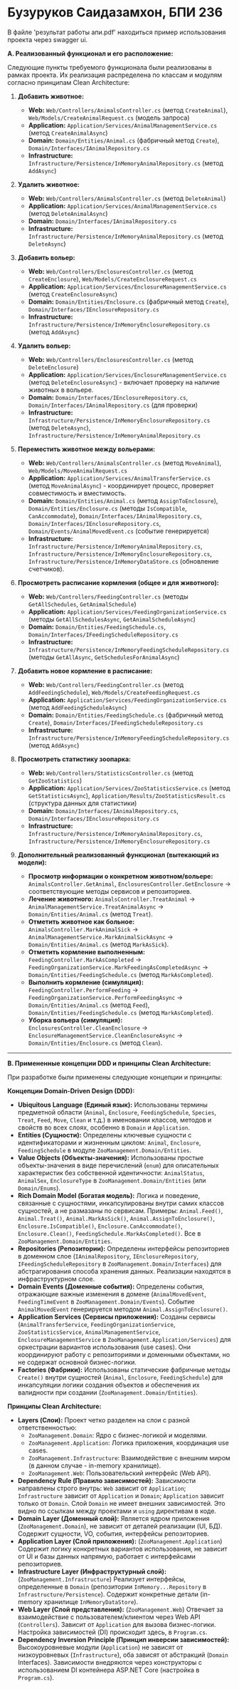 # Бузуруков Саидазамхон, БПИ 236

В файле 'результат работы апи.pdf' находиться пример использования проекта через swagger ui.

**A. Реализованный функционал и его расположение:**

Следующие пункты требуемого функционала были реализованы в рамках проекта. Их реализация распределена по классам и модулям согласно принципам Clean Architecture:

1.  **Добавить животное:**
    *   **Web:** `Web/Controllers/AnimalsController.cs` (метод `CreateAnimal`), `Web/Models/CreateAnimalRequest.cs` (модель запроса)
    *   **Application:** `Application/Services/AnimalManagementService.cs` (метод `CreateAnimalAsync`)
    *   **Domain:** `Domain/Entities/Animal.cs` (фабричный метод `Create`), `Domain/Interfaces/IAnimalRepository.cs`
    *   **Infrastructure:** `Infrastructure/Persistence/InMemoryAnimalRepository.cs` (метод `AddAsync`)

2.  **Удалить животное:**
    *   **Web:** `Web/Controllers/AnimalsController.cs` (метод `DeleteAnimal`)
    *   **Application:** `Application/Services/AnimalManagementService.cs` (метод `DeleteAnimalAsync`)
    *   **Domain:** `Domain/Interfaces/IAnimalRepository.cs`
    *   **Infrastructure:** `Infrastructure/Persistence/InMemoryAnimalRepository.cs` (метод `DeleteAsync`)

3.  **Добавить вольер:**
    *   **Web:** `Web/Controllers/EnclosuresController.cs` (метод `CreateEnclosure`), `Web/Models/CreateEnclosureRequest.cs`
    *   **Application:** `Application/Services/EnclosureManagementService.cs` (метод `CreateEnclosureAsync`)
    *   **Domain:** `Domain/Entities/Enclosure.cs` (фабричный метод `Create`), `Domain/Interfaces/IEnclosureRepository.cs`
    *   **Infrastructure:** `Infrastructure/Persistence/InMemoryEnclosureRepository.cs` (метод `AddAsync`)

4.  **Удалить вольер:**
    *   **Web:** `Web/Controllers/EnclosuresController.cs` (метод `DeleteEnclosure`)
    *   **Application:** `Application/Services/EnclosureManagementService.cs` (метод `DeleteEnclosureAsync`) - включает проверку на наличие животных в вольере.
    *   **Domain:** `Domain/Interfaces/IEnclosureRepository.cs`, `Domain/Interfaces/IAnimalRepository.cs` (для проверки)
    *   **Infrastructure:** `Infrastructure/Persistence/InMemoryEnclosureRepository.cs` (метод `DeleteAsync`), `Infrastructure/Persistence/InMemoryAnimalRepository.cs`

5.  **Переместить животное между вольерами:**
    *   **Web:** `Web/Controllers/AnimalsController.cs` (метод `MoveAnimal`), `Web/Models/MoveAnimalRequest.cs`
    *   **Application:** `Application/Services/AnimalTransferService.cs` (метод `MoveAnimalAsync`) - координирует процесс, проверяет совместимость и вместимость.
    *   **Domain:** `Domain/Entities/Animal.cs` (метод `AssignToEnclosure`), `Domain/Entities/Enclosure.cs` (методы `IsCompatible`, `CanAccommodate`), `Domain/Interfaces/IAnimalRepository.cs`, `Domain/Interfaces/IEnclosureRepository.cs`, `Domain/Events/AnimalMovedEvent.cs` (событие генерируется)
    *   **Infrastructure:** `Infrastructure/Persistence/InMemoryAnimalRepository.cs`, `Infrastructure/Persistence/InMemoryEnclosureRepository.cs`, `Infrastructure/Persistence/InMemoryDataStore.cs` (обновление счетчиков).

6.  **Просмотреть расписание кормления (общее и для животного):**
    *   **Web:** `Web/Controllers/FeedingController.cs` (методы `GetAllSchedules`, `GetAnimalSchedule`)
    *   **Application:** `Application/Services/FeedingOrganizationService.cs` (методы `GetAllSchedulesAsync`, `GetAnimalScheduleAsync`)
    *   **Domain:** `Domain/Entities/FeedingSchedule.cs`, `Domain/Interfaces/IFeedingScheduleRepository.cs`
    *   **Infrastructure:** `Infrastructure/Persistence/InMemoryFeedingScheduleRepository.cs` (методы `GetAllAsync`, `GetSchedulesForAnimalAsync`)

7.  **Добавить новое кормление в расписание:**
    *   **Web:** `Web/Controllers/FeedingController.cs` (метод `AddFeedingSchedule`), `Web/Models/CreateFeedingRequest.cs`
    *   **Application:** `Application/Services/FeedingOrganizationService.cs` (метод `AddFeedingScheduleAsync`)
    *   **Domain:** `Domain/Entities/FeedingSchedule.cs` (фабричный метод `Create`), `Domain/Interfaces/IFeedingScheduleRepository.cs`
    *   **Infrastructure:** `Infrastructure/Persistence/InMemoryFeedingScheduleRepository.cs` (метод `AddAsync`)

8.  **Просмотреть статистику зоопарка:**
    *   **Web:** `Web/Controllers/StatisticsController.cs` (метод `GetZooStatistics`)
    *   **Application:** `Application/Services/ZooStatisticsService.cs` (метод `GetStatisticsAsync`), `Application/Results/ZooStatisticsResult.cs` (структура данных для статистики)
    *   **Domain:** `Domain/Interfaces/IAnimalRepository.cs`, `Domain/Interfaces/IEnclosureRepository.cs`
    *   **Infrastructure:** `Infrastructure/Persistence/InMemoryAnimalRepository.cs`, `Infrastructure/Persistence/InMemoryEnclosureRepository.cs`

9.  **Дополнительный реализованный функционал (вытекающий из модели):**
    *   **Просмотр информации о конкретном животном/вольере:** `AnimalsController.GetAnimal`, `EnclosuresController.GetEnclosure` -> соответствующие методы сервисов и репозиториев.
    *   **Лечение животного:** `AnimalsController.TreatAnimal` -> `AnimalManagementService.TreatAnimalAsync` -> `Domain/Entities/Animal.cs` (метод `Treat`).
    *   **Отметить животное как больное:** `AnimalsController.MarkAnimalSick` -> `AnimalManagementService.MarkAnimalSickAsync` -> `Domain/Entities/Animal.cs` (метод `MarkAsSick`).
    *   **Отметить кормление выполненным:** `FeedingController.MarkAsCompleted` -> `FeedingOrganizationService.MarkFeedingAsCompletedAsync` -> `Domain/Entities/FeedingSchedule.cs` (метод `MarkAsCompleted`).
    *   **Выполнить кормление (симуляция):** `FeedingController.PerformFeeding` -> `FeedingOrganizationService.PerformFeedingAsync` -> `Domain/Entities/Animal.cs` (метод `Feed`), `Domain/Entities/FeedingSchedule.cs` (метод `MarkAsCompleted`).
    *   **Уборка вольера (симуляция):** `EnclosuresController.CleanEnclosure` -> `EnclosureManagementService.CleanEnclosureAsync` -> `Domain/Entities/Enclosure.cs` (метод `Clean`).

---

**B. Примененные концепции DDD и принципы Clean Architecture:**

При разработке были применены следующие концепции и принципы:

**Концепции Domain-Driven Design (DDD):**

*   **Ubiquitous Language (Единый язык):** Использованы термины предметной области (`Animal`, `Enclosure`, `FeedingSchedule`, `Species`, `Treat`, `Feed`, `Move`, `Clean` и т.д.) в именовании классов, методов и свойств во всех слоях, особенно в `Domain` и `Application`.
*   **Entities (Сущности):** Определены ключевые сущности с идентификаторами и жизненным циклом: `Animal`, `Enclosure`, `FeedingSchedule` в модуле `ZooManagement.Domain/Entities`.
*   **Value Objects (Объекты-значения):** Использованы простые объекты-значения в виде перечислений (`enum`) для описательных характеристик без собственной идентичности: `AnimalStatus`, `AnimalSex`, `EnclosureType` в `ZooManagement.Domain/Entities` (или `Domain/Enums`).
*   **Rich Domain Model (Богатая модель):** Логика и поведение, связанные с сущностями, инкапсулированы внутри самих классов сущностей, а не размазаны по сервисам. Примеры: `Animal.Feed()`, `Animal.Treat()`, `Animal.MarkAsSick()`, `Animal.AssignToEnclosure()`, `Enclosure.IsCompatible()`, `Enclosure.CanAccommodate()`, `Enclosure.Clean()`, `FeedingSchedule.MarkAsCompleted()`. Все в `ZooManagement.Domain/Entities`.
*   **Repositories (Репозитории):** Определены интерфейсы репозиториев в доменном слое (`IAnimalRepository`, `IEnclosureRepository`, `IFeedingScheduleRepository` в `ZooManagement.Domain/Interfaces`) для абстрагирования способа хранения данных. Реализации находятся в инфраструктурном слое.
*   **Domain Events (Доменные события):** Определены события, отражающие важные изменения в домене (`AnimalMovedEvent`, `FeedingTimeEvent` в `ZooManagement.Domain/Events`). Событие `AnimalMovedEvent` генерируется методом `Animal.AssignToEnclosure()`.
*   **Application Services (Сервисы приложения):** Созданы сервисы (`AnimalTransferService`, `FeedingOrganizationService`, `ZooStatisticsService`, `AnimalManagementService`, `EnclosureManagementService` в `ZooManagement.Application/Services`) для оркестрации вариантов использования (use cases). Они координируют работу с репозиториями и доменными объектами, но не содержат основной бизнес-логики.
*   **Factories (Фабрики):** Использованы статические фабричные методы `Create()` внутри сущностей (`Animal`, `Enclosure`, `FeedingSchedule`) для инкапсуляции логики создания объектов и обеспечения их валидности при создании (`ZooManagement.Domain/Entities`).

**Принципы Clean Architecture:**

*   **Layers (Слои):** Проект четко разделен на слои с разной ответственностью:
    *   `ZooManagement.Domain`: Ядро с бизнес-логикой и моделями.
    *   `ZooManagement.Application`: Логика приложения, координация use cases.
    *   `ZooManagement.Infrastructure`: Взаимодействие с внешним миром (в данном случае - in-memory хранилище).
    *   `ZooManagement.Web`: Пользовательский интерфейс (Web API).
*   **Dependency Rule (Правило зависимостей):** Зависимости направлены строго внутрь: `Web` зависит от `Application`; `Infrastructure` зависит от `Application` и `Domain`; `Application` зависит только от `Domain`. Слой `Domain` не имеет внешних зависимостей. Это видно по ссылкам между проектами и `using` директивам в коде.
*   **Domain Layer (Доменный слой):** Является ядром приложения (`ZooManagement.Domain`), не зависит от деталей реализации (UI, БД). Содержит сущности, VO, события, интерфейсы репозиториев.
*   **Application Layer (Слой приложения):** (`ZooManagement.Application`) Содержит логику конкретных вариантов использования, не зависит от UI и базы данных напрямую, работает с интерфейсами репозиториев.
*   **Infrastructure Layer (Инфраструктурный слой):** (`ZooManagement.Infrastructure`) Реализует интерфейсы, определенные в `Domain` (репозитории `InMemory...Repository` в `Infrastructure/Persistence`). Содержит конкретные детали (in-memory хранилище `InMemoryDataStore`).
*   **Web Layer (Слой представления):** (`ZooManagement.Web`) Отвечает за взаимодействие с пользователем/клиентом через Web API (`Controllers`). Зависит от `Application` для вызова бизнес-логики. Настройка зависимостей (DI) происходит здесь, в `Program.cs`.
*   **Dependency Inversion Principle (Принцип инверсии зависимостей):** Высокоуровневые модули (`Application`) не зависят от низкоуровневых (`Infrastructure`), оба зависят от абстракций (`Domain` Interfaces). Зависимости внедряются через конструкторы с использованием DI контейнера ASP.NET Core (настройка в `Program.cs`).

